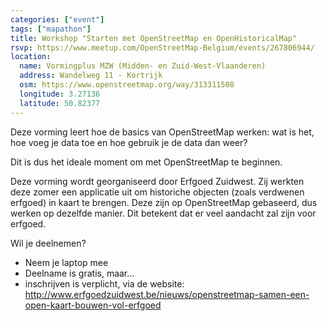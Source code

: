 ```yaml
---
categories: ["event"]
tags: ["mapathon"]
title: Workshop "Starten met OpenStreetMap en OpenHistoricalMap"
rsvp: https://www.meetup.com/OpenStreetMap-Belgium/events/267806944/
location:
  name: Vormingplus MZW (Midden- en Zuid-West-Vlaanderen)
  address: Wandelweg 11 - Kortrijk
  osm: https://www.openstreetmap.org/way/313311508
  longitude: 3.27136
  latitude: 50.82377
---
```


Deze vorming leert hoe de basics van OpenStreetMap werken: wat is het, hoe voeg je data toe en hoe gebruik je de data dan weer?

Dit is dus het ideale moment om met OpenStreetMap te beginnen.

Deze vorming wordt georganiseerd door Erfgoed Zuidwest. Zij werkten deze zomer een applicatie uit om historiche objecten (zoals verdwenen erfgoed) in kaart te brengen. Deze zijn op OpenStreetMap gebaseerd, dus werken op dezelfde manier. Dit betekent dat er veel aandacht zal zijn voor erfgoed.

Wil je deelnemen?

- Neem je laptop mee
- Deelname is gratis, maar...
- inschrijven is verplicht, via de website: <http://www.erfgoedzuidwest.be/nieuws/openstreetmap-samen-een-open-kaart-bouwen-vol-erfgoed>
